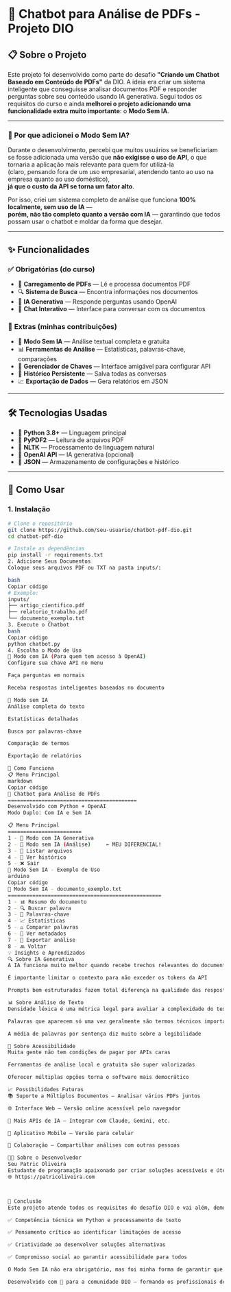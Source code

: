 # 🤖 Chatbot para Análise de PDFs - Projeto DIO

## 📋 Sobre o Projeto

Este projeto foi desenvolvido como parte do desafio **"Criando um Chatbot Baseado em Conteúdo de PDFs"** da DIO.
A ideia era criar um sistema inteligente que conseguisse analisar documentos PDF e responder perguntas sobre seu conteúdo usando IA generativa. Segui todos os requisitos do curso e ainda **melhorei o projeto adicionando uma funcionalidade extra muito importante**: o **Modo Sem IA**.

---

### 🎯 Por que adicionei o Modo Sem IA?

Durante o desenvolvimento, percebi que muitos usuários se beneficiariam se fosse adicionada uma versão que **não exigisse o uso de API**, o que tornaria a aplicação mais relevante para quem for utilizá-la  
(claro, pensando fora de um uso empresarial, atendendo tanto ao uso na empresa quanto ao uso doméstico),  
**já que o custo da API se torna um fator alto**.

Por isso, criei um sistema completo de análise que funciona **100% localmente, sem uso de IA** —  
**porém, não tão completo quanto a versão com IA** — garantindo que todos possam usar o chatbot e moldar da forma que desejar.

---

## ✨ Funcionalidades

### ✅ **Obrigatórias (do curso)**

- 📄 **Carregamento de PDFs** — Lê e processa documentos PDF  
- 🔍 **Sistema de Busca** — Encontra informações nos documentos  
- 🤖 **IA Generativa** — Responde perguntas usando OpenAI  
- 💬 **Chat Interativo** — Interface para conversar com os documentos

### 🎁 **Extras (minhas contribuições)**

- 🎯 **Modo Sem IA** — Análise textual completa e gratuita  
- 📊 **Ferramentas de Análise** — Estatísticas, palavras-chave, comparações  
- 🔐 **Gerenciador de Chaves** — Interface amigável para configurar API  
- 💾 **Histórico Persistente** — Salva todas as conversas  
- 📈 **Exportação de Dados** — Gera relatórios em JSON

---

## 🛠️ Tecnologias Usadas

- 🐍 **Python 3.8+** — Linguagem principal  
- 📘 **PyPDF2** — Leitura de arquivos PDF  
- 🧠 **NLTK** — Processamento de linguagem natural  
- 🤖 **OpenAI API** — IA generativa (opcional)  
- 💾 **JSON** — Armazenamento de configurações e histórico

---

## 🚀 Como Usar

### 1. Instalação

```bash
# Clone o repositório
git clone https://github.com/seu-usuario/chatbot-pdf-dio.git
cd chatbot-pdf-dio

# Instale as dependências
pip install -r requirements.txt
2. Adicione Seus Documentos
Coloque seus arquivos PDF ou TXT na pasta inputs/:

bash
Copiar código
# Exemplo:
inputs/
├── artigo_cientifico.pdf
├── relatorio_trabalho.pdf
└── documento_exemplo.txt
3. Execute o Chatbot
bash
Copiar código
python chatbot.py
4. Escolha o Modo de Uso
🤖 Modo com IA (Para quem tem acesso à OpenAI)
Configure sua chave API no menu

Faça perguntas em normais

Receba respostas inteligentes baseadas no documento

🎯 Modo sem IA 
Análise completa do texto

Estatísticas detalhadas

Busca por palavras-chave

Comparação de termos

Exportação de relatórios

📸 Como Funciona
📋 Menu Principal
markdown
Copiar código
🚀 Chatbot para Análise de PDFs
==========================================
Desenvolvido com Python + OpenAI
Modo Duplo: Com IA e Sem IA

📋 Menu Principal
========================
1 - 🤖 Modo com IA Generativa
2 - 🎯 Modo sem IA (Análise)     ← MEU DIFERENCIAL!
3 - 📁 Listar arquivos
4 - 📝 Ver histórico
5 - ❌ Sair
🎯 Modo Sem IA - Exemplo de Uso
arduino
Copiar código
🎯 Modo Sem IA - documento_exemplo.txt
==================================================
1 - 📊 Resumo do documento
2 - 🔍 Buscar palavra
3 - 🔑 Palavras-chave
4 - 📈 Estatísticas
5 - ⚖️ Comparar palavras
6 - 📄 Ver metadados
7 - 💾 Exportar análise
8 - 🔙 Voltar
💡 Insights e Aprendizados
🔍 Sobre IA Generativa
A IA funciona muito melhor quando recebe trechos relevantes do documento

É importante limitar o contexto para não exceder os tokens da API

Prompts bem estruturados fazem total diferença na qualidade das respostas

📊 Sobre Análise de Texto
Densidade léxica é uma métrica legal para avaliar a complexidade do texto

Palavras que aparecem só uma vez geralmente são termos técnicos importantes

A média de palavras por sentença diz muito sobre a legibilidade

🎯 Sobre Acessibilidade
Muita gente não tem condições de pagar por APIs caras

Ferramentas de análise local e gratuita são super valorizadas

Oferecer múltiplas opções torna o software mais democrático

📈 Possibilidades Futuras
📚 Suporte a Múltiplos Documentos — Analisar vários PDFs juntos

🌐 Interface Web — Versão online acessível pelo navegador

🔗 Mais APIs de IA — Integrar com Claude, Gemini, etc.

📱 Aplicativo Mobile — Versão para celular

👥 Colaboração — Compartilhar análises com outras pessoas

👨‍💻 Sobre o Desenvolvedor
Seu Patric Oliveira
Estudante de programação apaixonado por criar soluções acessíveis e úteis.
🌐 https://patricoliveira.com



🎉 Conclusão
Este projeto atende todos os requisitos do desafio DIO e vai além, demonstrando:

✅ Competência técnica em Python e processamento de texto

✅ Pensamento crítico ao identificar limitações de acesso

✅ Criatividade ao desenvolver soluções alternativas

✅ Compromisso social ao garantir acessibilidade para todos

O Modo Sem IA não era obrigatório, mas foi minha forma de garantir que conhecimento e tecnologia estejam disponíveis para todos usarem para uso pessoal, ou para fins empresariais.

Desenvolvido com 💙 para a comunidade DIO — formando os profissionais de tech do futuro! 🚀
